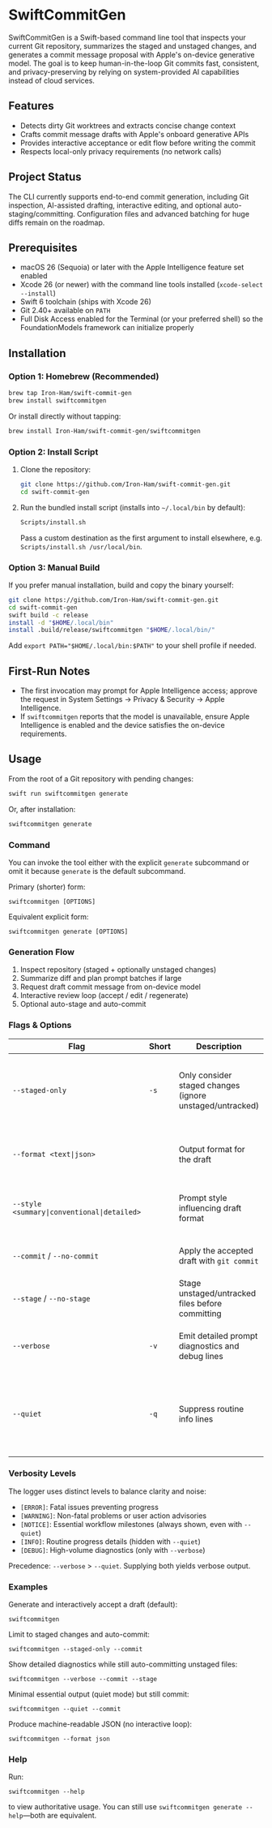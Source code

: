 SwiftCommitGen
===============

SwiftCommitGen is a Swift-based command line tool that inspects your current Git repository, summarizes the staged and unstaged changes, and generates a commit message proposal with Apple's on-device generative model. The goal is to keep human-in-the-loop Git commits fast, consistent, and privacy-preserving by relying on system-provided AI capabilities instead of cloud services.

Features
--------
- Detects dirty Git worktrees and extracts concise change context
- Crafts commit message drafts with Apple's onboard generative APIs
- Provides interactive acceptance or edit flow before writing the commit
- Respects local-only privacy requirements (no network calls)

Project Status
--------------
The CLI currently supports end-to-end commit generation, including Git inspection, AI-assisted drafting, interactive editing, and optional auto-staging/committing. Configuration files and advanced batching for huge diffs remain on the roadmap.

Prerequisites
-------------
- macOS 26 (Sequoia) or later with the Apple Intelligence feature set enabled
- Xcode 26 (or newer) with the command line tools installed (`xcode-select --install`)
- Swift 6 toolchain (ships with Xcode 26)
- Git 2.40+ available on `PATH`
- Full Disk Access enabled for the Terminal (or your preferred shell) so the FoundationModels framework can initialize properly

Installation
------------

### Option 1: Homebrew (Recommended)

```sh
brew tap Iron-Ham/swift-commit-gen
brew install swiftcommitgen
```

Or install directly without tapping:

```sh
brew install Iron-Ham/swift-commit-gen/swiftcommitgen
```

### Option 2: Install Script

1. Clone the repository:
	```sh
	git clone https://github.com/Iron-Ham/swift-commit-gen.git
	cd swift-commit-gen
	```
2. Run the bundled install script (installs into `~/.local/bin` by default):
	```sh
	Scripts/install.sh
	```
	Pass a custom destination as the first argument to install elsewhere, e.g. `Scripts/install.sh /usr/local/bin`.

### Option 3: Manual Build

If you prefer manual installation, build and copy the binary yourself:

```sh
git clone https://github.com/Iron-Ham/swift-commit-gen.git
cd swift-commit-gen
swift build -c release
install -d "$HOME/.local/bin"
install .build/release/swiftcommitgen "$HOME/.local/bin/"
```

Add `export PATH="$HOME/.local/bin:$PATH"` to your shell profile if needed.

First-Run Notes
---------------
- The first invocation may prompt for Apple Intelligence access; approve the request in System Settings → Privacy & Security → Apple Intelligence.
- If `swiftcommitgen` reports that the model is unavailable, ensure Apple Intelligence is enabled and the device satisfies the on-device requirements.

Usage
-----
From the root of a Git repository with pending changes:

```sh
swift run swiftcommitgen generate
```

Or, after installation:

```sh
swiftcommitgen generate
```

### Command

You can invoke the tool either with the explicit `generate` subcommand or omit it because `generate` is the default subcommand.

Primary (shorter) form:

```
swiftcommitgen [OPTIONS]
```

Equivalent explicit form:

```
swiftcommitgen generate [OPTIONS]
```

### Generation Flow
1. Inspect repository (staged + optionally unstaged changes)
2. Summarize diff and plan prompt batches if large
3. Request draft commit message from on-device model
4. Interactive review loop (accept / edit / regenerate)
5. Optional auto-stage and auto-commit

### Flags & Options

| Flag | Short | Description | Default | Notes |
|------|-------|-------------|---------|-------|
| `--staged-only` | `-s` | Only consider staged changes (ignore unstaged/untracked) | Off | Unstaged changes still can be staged later if `--stage` and `--commit` used. |
| `--format <text\|json>` |  | Output format for the draft | `text` | JSON skips interactive review (no edit/regen loop). |
| `--style <summary\|conventional\|detailed>` |  | Prompt style influencing draft format | `summary` | Conventional follows Conventional Commits subject style. |
| `--commit` / `--no-commit` |  | Apply the accepted draft with `git commit` | On | `--no-commit` leaves the draft uncommitted. |
| `--stage` / `--no-stage` |  | Stage unstaged/untracked files before committing | On (when `--commit`) | Ignored if `--no-commit`. |
| `--verbose` | `-v` | Emit detailed prompt diagnostics and debug lines | Off | Shows `[DEBUG]` messages. Overrides `--quiet`. |
| `--quiet` | `-q` | Suppress routine info lines | Off | Hides `[INFO]` but keeps `[NOTICE]`, warnings, errors. Ignored if `--verbose` is present. |

### Verbosity Levels

The logger uses distinct levels to balance clarity and noise:

- `[ERROR]`: Fatal issues preventing progress
- `[WARNING]`: Non-fatal problems or user action advisories
- `[NOTICE]`: Essential workflow milestones (always shown, even with `--quiet`)
- `[INFO]`: Routine progress details (hidden with `--quiet`)
- `[DEBUG]`: High-volume diagnostics (only with `--verbose`)

Precedence: `--verbose` > `--quiet`. Supplying both yields verbose output.

### Examples

Generate and interactively accept a draft (default):

```
swiftcommitgen
```

Limit to staged changes and auto-commit:

```
swiftcommitgen --staged-only --commit
```

Show detailed diagnostics while still auto-committing unstaged files:

```
swiftcommitgen --verbose --commit --stage
```

Minimal essential output (quiet mode) but still commit:

```
swiftcommitgen --quiet --commit
```

Produce machine-readable JSON (no interactive loop):

```
swiftcommitgen --format json
```

### Help

Run:

```
swiftcommitgen --help
```

to view authoritative usage. You can still use `swiftcommitgen generate --help`—both are equivalent.
